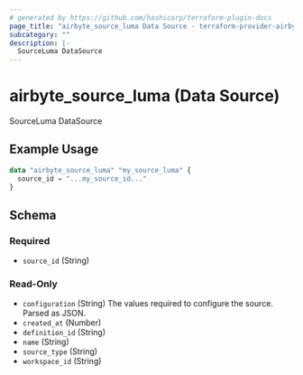 ```yaml
---
# generated by https://github.com/hashicorp/terraform-plugin-docs
page_title: "airbyte_source_luma Data Source - terraform-provider-airbyte"
subcategory: ""
description: |-
  SourceLuma DataSource
---
```


# airbyte_source_luma (Data Source)

SourceLuma DataSource

## Example Usage

```terraform
data "airbyte_source_luma" "my_source_luma" {
  source_id = "...my_source_id..."
}
```

<!-- schema generated by tfplugindocs -->
## Schema

### Required

- `source_id` (String)

### Read-Only

- `configuration` (String) The values required to configure the source. Parsed as JSON.
- `created_at` (Number)
- `definition_id` (String)
- `name` (String)
- `source_type` (String)
- `workspace_id` (String)
